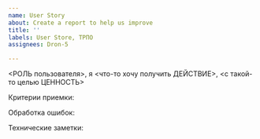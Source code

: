 ```yaml
---
name: User Story
about: Create a report to help us improve
title: ''
labels: User Store, ТРПО
assignees: Dron-5

---
```


<РОЛЬ пользователя>, я <что-то хочу получить ДЕЙСТВИЕ>, <с такой-то целью ЦЕННОСТЬ>

Критерии приемки:

Обработка ошибок:

Технические заметки:
